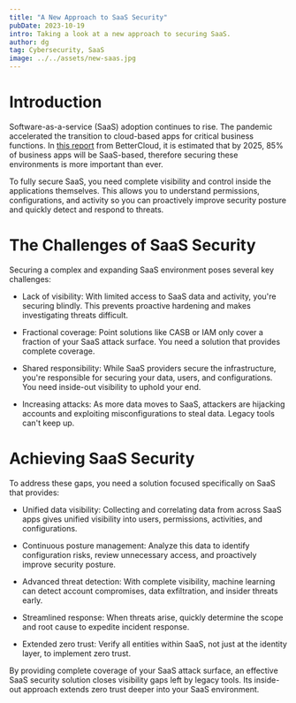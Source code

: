 ```yaml
---
title: "A New Approach to SaaS Security"
pubDate: 2023-10-19
intro: Taking a look at a new approach to securing SaaS.
author: dg
tag: Cybersecurity, SaaS
image: ../../assets/new-saas.jpg
---
```


# Introduction

Software-as-a-service (SaaS) adoption continues to rise. The pandemic accelerated the transition to cloud-based apps for critical business functions. In [this report](https://pages.bettercloud.com/rs/719-KZY-706/images/2020_StateofSaaSOpsReport.pdf?mkt_tok=NzE5LUtaWS03MDYAAAF8LQdmoC7u54xbqxNwp0au4Zk7SiYaaqq2vupXFxCvaP5vY8gSQtlGFsUsRI8oj5Fl2m5PwIZUUAlzVZL_-hUEQ2RdNqgEzDAmZA5bZtowS_v-zMs) from BetterCloud, it is estimated that by 2025, 85% of business apps will be SaaS-based, therefore securing these environments is more important than ever.

To fully secure SaaS, you need complete visibility and control inside the applications themselves. This allows you to understand permissions, configurations, and activity so you can proactively improve security posture and quickly detect and respond to threats.

# The Challenges of SaaS Security

Securing a complex and expanding SaaS environment poses several key challenges:

* Lack of visibility: With limited access to SaaS data and activity, you're securing blindly. This prevents proactive hardening and makes investigating threats difficult.
    
* Fractional coverage: Point solutions like CASB or IAM only cover a fraction of your SaaS attack surface. You need a solution that provides complete coverage.
    
* Shared responsibility: While SaaS providers secure the infrastructure, you're responsible for securing your data, users, and configurations. You need inside-out visibility to uphold your end.
    
* Increasing attacks: As more data moves to SaaS, attackers are hijacking accounts and exploiting misconfigurations to steal data. Legacy tools can't keep up.
    

# Achieving SaaS Security

To address these gaps, you need a solution focused specifically on SaaS that provides:

* Unified data visibility: Collecting and correlating data from across SaaS apps gives unified visibility into users, permissions, activities, and configurations.
    
* Continuous posture management: Analyze this data to identify configuration risks, review unnecessary access, and proactively improve security posture.
    
* Advanced threat detection: With complete visibility, machine learning can detect account compromises, data exfiltration, and insider threats early.
    
* Streamlined response: When threats arise, quickly determine the scope and root cause to expedite incident response.
    
* Extended zero trust: Verify all entities within SaaS, not just at the identity layer, to implement zero trust.
    
By providing complete coverage of your SaaS attack surface, an effective SaaS security solution closes visibility gaps left by legacy tools. Its inside-out approach extends zero trust deeper into your SaaS environment.